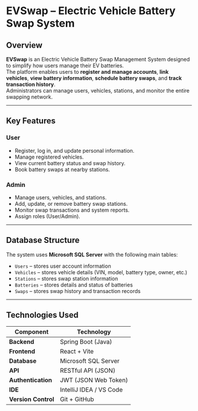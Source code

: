 # EVSwap – Electric Vehicle Battery Swap System

## Overview

**EVSwap** is an Electric Vehicle Battery Swap Management System designed to simplify how users manage their EV batteries.  
The platform enables users to **register and manage accounts**, **link vehicles**, **view battery information**, **schedule battery swaps**, and **track transaction history**.  
Administrators can manage users, vehicles, stations, and monitor the entire swapping network.

---

## Key Features

### User
- Register, log in, and update personal information.  
- Manage registered vehicles.  
- View current battery status and swap history.  
- Book battery swaps at nearby stations.  

### Admin
- Manage users, vehicles, and stations.  
- Add, update, or remove battery swap stations.  
- Monitor swap transactions and system reports.  
- Assign roles (User/Admin).  

---

## Database Structure

The system uses **Microsoft SQL Server** with the following main tables:
- `Users` – stores user account information  
- `Vehicles` – stores vehicle details (VIN, model, battery type, owner, etc.)  
- `Stations` – stores swap station information  
- `Batteries` – stores details and status of batteries  
- `Swaps` – stores swap history and transaction records  

---

## Technologies Used

| Component | Technology |
|------------|-------------|
| **Backend** | Spring Boot (Java) |
| **Frontend** | React + Vite |
| **Database** | Microsoft SQL Server |
| **API** | RESTful API (JSON) |
| **Authentication** | JWT (JSON Web Token) |
| **IDE** | IntelliJ IDEA / VS Code |
| **Version Control** | Git + GitHub |

